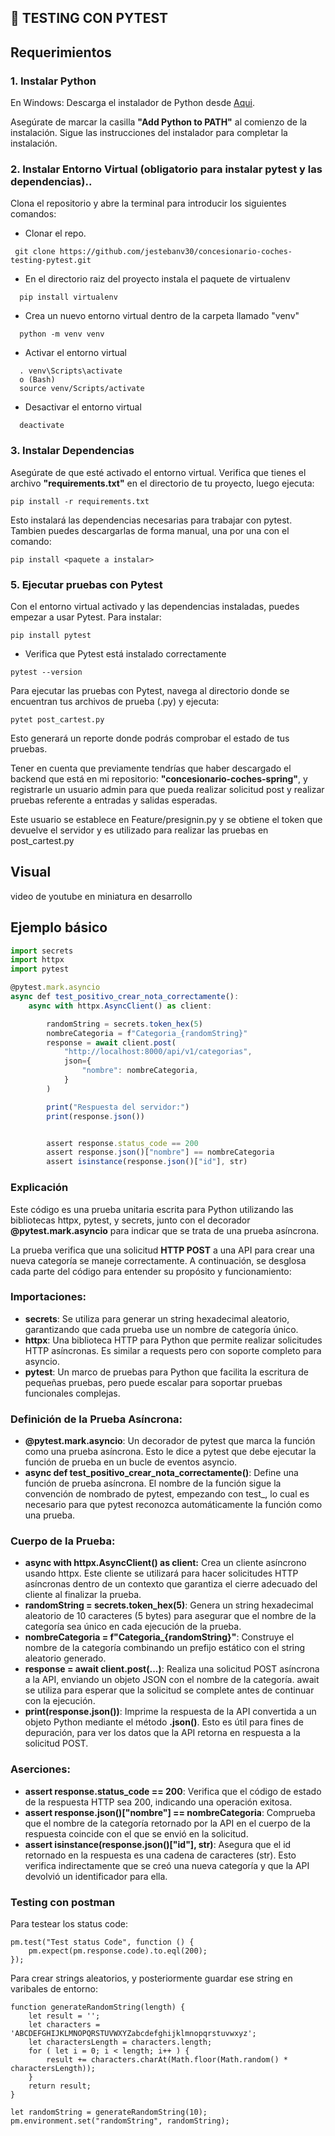 ## 🚀 TESTING CON PYTEST

## Requerimientos

### 1. Instalar Python

En Windows: Descarga el instalador de Python desde [Aqui](https://www.python.org/downloads/windows/).

Asegúrate de marcar la casilla **"Add Python to PATH"** al comienzo de la instalación. Sigue las instrucciones del instalador para completar la instalación.

### 2. Instalar Entorno Virtual (obligatorio para instalar pytest y las dependencias)..

Clona el repositorio y abre la terminal para introducir los siguientes comandos:

- Clonar el repo.

` git clone https://github.com/jestebanv30/concesionario-coches-testing-pytest.git`

- En el directorio raiz del proyecto instala el paquete de virtualenv

```
  pip install virtualenv
```

- Crea un nuevo entorno virtual dentro de la carpeta llamado "venv"

```
  python -m venv venv
```

- Activar el entorno virtual

```
  . venv\Scripts\activate
  o (Bash)
  source venv/Scripts/activate
```

- Desactivar el entorno virtual

```
  deactivate
```

### 3. Instalar Dependencias

Asegúrate de que esté activado el entorno virtual. Verifica que tienes el archivo **"requirements.txt"** en el directorio de tu proyecto, luego ejecuta:

```
pip install -r requirements.txt
```

Esto instalará las dependencias necesarias para trabajar con pytest. Tambien puedes descargarlas de forma manual, una por una con el comando:

```
pip install <paquete a instalar>
```

### 5. Ejecutar pruebas con Pytest

Con el entorno virtual activado y las dependencias instaladas, puedes empezar a usar Pytest. Para instalar:

```
pip install pytest
```

- Verifica que Pytest está instalado correctamente

```
pytest --version
```

Para ejecutar las pruebas con Pytest, navega al directorio donde se encuentran tus archivos de prueba (.py) y ejecuta:

```
pytet post_cartest.py
```

Esto generará un reporte donde podrás comprobar el estado de tus pruebas.

Tener en cuenta que previamente tendrías que haber descargado el backend que está en mi repositorio: **"concesionario-coches-spring"**, y registrarle un usuario admin para que pueda realizar solicitud post y realizar pruebas referente a entradas y salidas esperadas.

Este usuario se establece en Feature/presignin.py y se obtiene el token que devuelve el servidor y es utilizado para realizar las pruebas en post_cartest.py

## Visual

video de youtube en miniatura en desarrollo

## Ejemplo básico

```javascript
import secrets
import httpx
import pytest

@pytest.mark.asyncio
async def test_positivo_crear_nota_correctamente():
    async with httpx.AsyncClient() as client:

        randomString = secrets.token_hex(5)
        nombreCategoria = f"Categoria_{randomString}"
        response = await client.post(
            "http://localhost:8000/api/v1/categorias",
            json={
                "nombre": nombreCategoria,
            }
        )

        print("Respuesta del servidor:")
        print(response.json())


        assert response.status_code == 200
        assert response.json()["nombre"] == nombreCategoria
        assert isinstance(response.json()["id"], str)
```

### Explicación

Este código es una prueba unitaria escrita para Python utilizando las bibliotecas httpx, pytest, y secrets, junto con el decorador **@pytest.mark.asyncio** para indicar que se trata de una prueba asíncrona.

La prueba verifica que una solicitud **HTTP POST** a una API para crear una nueva categoría se maneje correctamente. A continuación, se desglosa cada parte del código para entender su propósito y funcionamiento:

### Importaciones:

- **secrets**: Se utiliza para generar un string hexadecimal aleatorio, garantizando que cada prueba use un nombre de categoría único.
- **httpx**: Una biblioteca HTTP para Python que permite realizar solicitudes HTTP asíncronas. Es similar a requests pero con soporte completo para asyncio.
- **pytest**: Un marco de pruebas para Python que facilita la escritura de pequeñas pruebas, pero puede escalar para soportar pruebas funcionales complejas.

### Definición de la Prueba Asíncrona:

- **@pytest.mark.asyncio**: Un decorador de pytest que marca la función como una prueba asíncrona. Esto le dice a pytest que debe ejecutar la función de prueba en un bucle de eventos asyncio.
- **async def test_positivo_crear_nota_correctamente()**: Define una función de prueba asíncrona. El nombre de la función sigue la convención de nombrado de pytest, empezando con test\_, lo cual es necesario para que pytest reconozca automáticamente la función como una prueba.

### Cuerpo de la Prueba:

- **async with httpx.AsyncClient() as client:** Crea un cliente asíncrono usando httpx. Este cliente se utilizará para hacer solicitudes HTTP asíncronas dentro de un contexto que garantiza el cierre adecuado del cliente al finalizar la prueba.
- **randomString = secrets.token_hex(5)**: Genera un string hexadecimal aleatorio de 10 caracteres (5 bytes) para asegurar que el nombre de la categoría sea único en cada ejecución de la prueba.
- **nombreCategoria = f"Categoria\_{randomString}"**: Construye el nombre de la categoría combinando un prefijo estático con el string aleatorio generado.
- **response = await client.post(...)**: Realiza una solicitud POST asíncrona a la API, enviando un objeto JSON con el nombre de la categoría. await se utiliza para esperar que la solicitud se complete antes de continuar con la ejecución.
- **print(response.json())**: Imprime la respuesta de la API convertida a un objeto Python mediante el método **.json()**. Esto es útil para fines de depuración, para ver los datos que la API retorna en respuesta a la solicitud POST.

### Aserciones:

- **assert response.status_code == 200**: Verifica que el código de estado de la respuesta HTTP sea 200, indicando una operación exitosa.
- **assert response.json()["nombre"] == nombreCategoria**: Comprueba que el nombre de la categoría retornado por la API en el cuerpo de la respuesta coincide con el que se envió en la solicitud.
- **assert isinstance(response.json()["id"], str)**: Asegura que el id retornado en la respuesta es una cadena de caracteres (str). Esto verifica indirectamente que se creó una nueva categoría y que la API devolvió un identificador para ella.

### Testing con postman

Para testear los status code:

```
pm.test("Test status Code", function () {
    pm.expect(pm.response.code).to.eql(200);
});
```

Para crear strings aleatorios, y posteriormente guardar ese string en varibales de entorno:

```
function generateRandomString(length) {
    let result = '';
    let characters = 'ABCDEFGHIJKLMNOPQRSTUVWXYZabcdefghijklmnopqrstuvwxyz';
    let charactersLength = characters.length;
    for ( let i = 0; i < length; i++ ) {
        result += characters.charAt(Math.floor(Math.random() * charactersLength));
    }
    return result;
}

let randomString = generateRandomString(10);
pm.environment.set("randomString", randomString);
```
